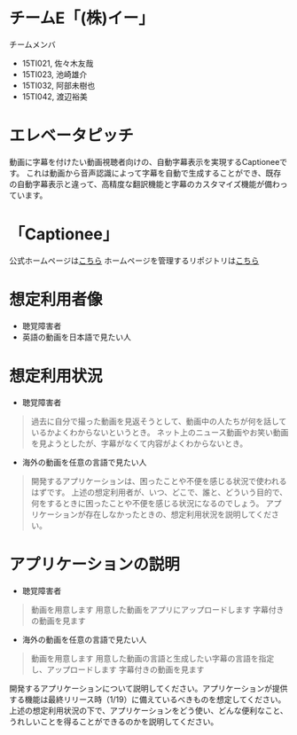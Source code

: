 # チームE「(株)イー」
チームメンバ
- 15TI021, 佐々木友哉
- 15TI023, 池崎雄介
- 15TI032, 阿部未樹也
- 15TI042, 渡辺裕美

# エレベータピッチ
動画に字幕を付けたい動画視聴者向けの、自動字幕表示を実現するCaptioneeです。
これは動画から音声認識によって字幕を自動で生成することができ、既存の自動字幕表示と違って、高精度な翻訳機能と字幕のカスタマイズ機能が備わっています。

# 「Captionee」
公式ホームページは[こちら](https://struuuuggle.github.io/Captionee/)
ホームページを管理するリポジトリは[こちら](https://github.com/struuuuggle/Captionee)

# 想定利用者像

- 聴覚障害者
- 英語の動画を日本語で見たい人

# 想定利用状況

- 聴覚障害者
> 過去に自分で撮った動画を見返そうとして、動画中の人たちが何を話しているかよくわからないというとき。
> ネット上のニュース動画やお笑い動画を見ようとしたが、字幕がなくて内容がよくわからないとき。

- 海外の動画を任意の言語で見たい人
> 開発するアプリケーションは、困ったことや不便を感じる状況で使われるはずです。
> 上述の想定利用者が、いつ、どこで、誰と、どういう目的で、何をするときに困ったことや不便を感じる状況になるのでしょう。
> アプリケーションが存在しなかったときの、想定利用状況を説明してください。

# アプリケーションの説明

- 聴覚障害者
> 動画を用意します
> 用意した動画をアプリにアップロードします
> 字幕付きの動画を見ます

- 海外の動画を任意の言語で見たい人
> 動画を用意します
> 用意した動画の言語と生成したい字幕の言語を指定し、アップロードします
> 字幕付きの動画を見ます

開発するアプリケーションについて説明してください。アプリケーションが提供する機能は最終リリース時（1/19）に備えているべきものを想定してください。
上述の想定利用状況の下で、アプリケーションをどう使い、どんな便利なこと、うれしいことを得ることができるのかを説明してください。
